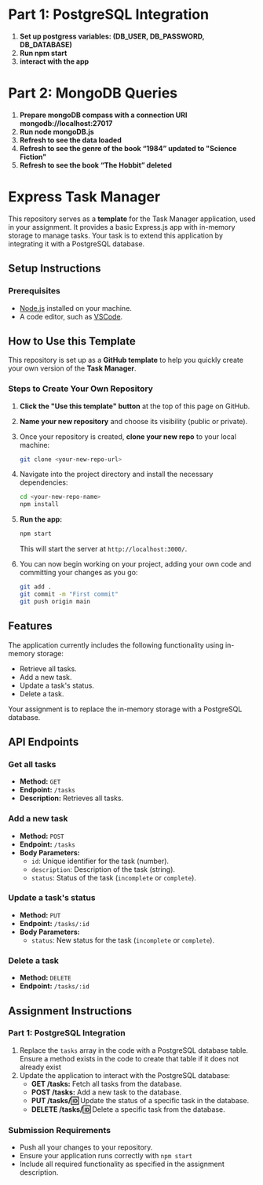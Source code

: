 # Part 1: PostgreSQL Integration
1. **Set up postgress variables: (DB_USER, DB_PASSWORD, DB_DATABASE)**  
2. **Run npm start**  
3. **interact with the app**  

# Part 2: MongoDB Queries
1. **Prepare mongoDB compass with a connection URI mongodb://localhost:27017**  
2. **Run node mongoDB.js**  
3. **Refresh to see the data loaded**  
4. **Refresh to see the genre of the book “1984” updated to "Science Fiction"**  
5. **Refresh to see the book “The Hobbit” deleted**  



# Express Task Manager
This repository serves as a **template** for the Task Manager application, used in your assignment. It provides a basic Express.js app with in-memory storage to manage tasks. Your task is to extend this application by integrating it with a PostgreSQL database.

## Setup Instructions  

### Prerequisites  
- [Node.js](https://nodejs.org) installed on your machine.  
- A code editor, such as [VSCode](https://code.visualstudio.com/).

## How to Use this Template  

This repository is set up as a **GitHub template** to help you quickly create your own version of the **Task Manager**.  

### Steps to Create Your Own Repository  

1. **Click the "Use this template" button** at the top of this page on GitHub.  

1. **Name your new repository** and choose its visibility (public or private).  

1. Once your repository is created, **clone your new repo** to your local machine:  
    ```bash  
    git clone <your-new-repo-url>  
    ```  

1. Navigate into the project directory and install the necessary dependencies:  
    ```bash  
    cd <your-new-repo-name>  
    npm install  
    ```  

1. **Run the app:**  
    ```bash  
    npm start  
    ```  
    This will start the server at `http://localhost:3000/`.  

1. You can now begin working on your project, adding your own code and committing your changes as you go:  
    ```bash  
    git add .  
    git commit -m "First commit"  
    git push origin main  
    ```  

## Features

The application currently includes the following functionality using in-memory storage:

- Retrieve all tasks.
- Add a new task.
- Update a task's status.
- Delete a task.

Your assignment is to replace the in-memory storage with a PostgreSQL database.

## API Endpoints

### **Get all tasks**
- **Method:** `GET`
- **Endpoint:** `/tasks`
- **Description:** Retrieves all tasks.

### **Add a new task**
- **Method:** `POST`
- **Endpoint:** `/tasks`
- **Body Parameters:**
  - `id`: Unique identifier for the task (number).
  - `description`: Description of the task (string).
  - `status`: Status of the task (`incomplete` or `complete`).

### **Update a task's status**
- **Method:** `PUT`
- **Endpoint:** `/tasks/:id`
- **Body Parameters:**
  - `status`: New status for the task (`incomplete` or `complete`).

### **Delete a task**
- **Method:** `DELETE`
- **Endpoint:** `/tasks/:id`

## Assignment Instructions

### Part 1: PostgreSQL Integration

1. Replace the `tasks` array in the code with a PostgreSQL database table. Ensure a method exists in the code to create that table if it does not already exist
1. Update the application to interact with the PostgreSQL database:
   - **GET /tasks:** Fetch all tasks from the database.
   - **POST /tasks:** Add a new task to the database.
   - **PUT /tasks/:id:** Update the status of a specific task in the database.
   - **DELETE /tasks/:id:** Delete a specific task from the database.

### Submission Requirements

- Push all your changes to your repository.
- Ensure your application runs correctly with `npm start`
- Include all required functionality as specified in the assignment description.
